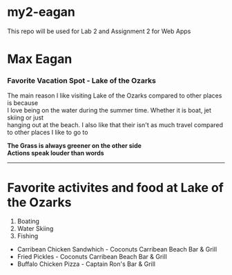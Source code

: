# my2-eagan
This repo will be used for Lab 2 and Assignment 2 for Web Apps
# Max Eagan
### Favorite Vacation Spot - Lake of the Ozarks 
The main reason I like visiting Lake of the Ozarks compared to other places is because<br>
I love being on the water during the summer time. Whether it is boat, jet skiing or just <br>
hanging out at the beach. I also like that their isn't as much travel compared to other places I like to go to 

**The Grass is always greener on the other side** <br>
**Actions speak louder than words**

***

# Favorite activites and food at Lake of the Ozarks
1. Boating
2. Water Skiing
3. Fishing

* Carribean Chicken Sandwhich - Coconuts Carribean Beach Bar & Grill
* Fried Pickles - Coconuts Carribean Beach Bar & Grill
* Buffalo Chicken Pizza - Captain Ron's Bar & Grill



